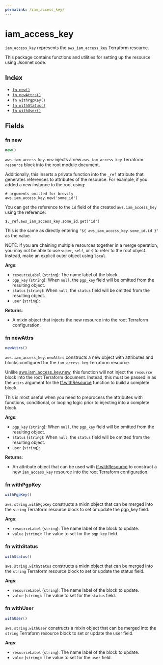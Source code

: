 ```yaml
---
permalink: /iam_access_key/
---
```


# iam_access_key

`iam_access_key` represents the `aws_iam_access_key` Terraform resource.



This package contains functions and utilities for setting up the resource using Jsonnet code.


## Index

* [`fn new()`](#fn-new)
* [`fn newAttrs()`](#fn-newattrs)
* [`fn withPgpKey()`](#fn-withpgpkey)
* [`fn withStatus()`](#fn-withstatus)
* [`fn withUser()`](#fn-withuser)

## Fields

### fn new

```ts
new()
```


`aws.iam_access_key.new` injects a new `aws_iam_access_key` Terraform `resource`
block into the root module document.

Additionally, this inserts a private function into the `_ref` attribute that generates references to attributes of the
resource. For example, if you added a new instance to the root using:

    # arguments omitted for brevity
    aws.iam_access_key.new('some_id')

You can get the reference to the `id` field of the created `aws.iam_access_key` using the reference:

    $._ref.aws_iam_access_key.some_id.get('id')

This is the same as directly entering `"${ aws_iam_access_key.some_id.id }"` as the value.

NOTE: if you are chaining multiple resources together in a merge operation, you may not be able to use `super`, `self`,
or `$` to refer to the root object. Instead, make an explicit outer object using `local`.

**Args**:
  - `resourceLabel` (`string`): The name label of the block.
  - `pgp_key` (`string`):  When `null`, the `pgp_key` field will be omitted from the resulting object.
  - `status` (`string`):  When `null`, the `status` field will be omitted from the resulting object.
  - `user` (`string`): 

**Returns**:
- A mixin object that injects the new resource into the root Terraform configuration.


### fn newAttrs

```ts
newAttrs()
```


`aws.iam_access_key.newAttrs` constructs a new object with attributes and blocks configured for the `iam_access_key`
Terraform resource.

Unlike [aws.iam_access_key.new](#fn-iam_access_keynew), this function will not inject the `resource`
block into the root Terraform document. Instead, this must be passed in as the `attrs` argument for the
[tf.withResource](https://github.com/tf-libsonnet/core/tree/main/docs#fn-withresource) function to build a complete block.

This is most useful when you need to preprocess the attributes with functions, conditional, or looping logic prior to
injecting into a complete block.

**Args**:
  - `pgp_key` (`string`):  When `null`, the `pgp_key` field will be omitted from the resulting object.
  - `status` (`string`):  When `null`, the `status` field will be omitted from the resulting object.
  - `user` (`string`): 

**Returns**:
  - An attribute object that can be used with [tf.withResource](https://github.com/tf-libsonnet/core/tree/main/docs#fn-withresource) to construct a new `iam_access_key` resource into the root Terraform configuration.


### fn withPgpKey

```ts
withPgpKey()
```

`aws.string.withPgpKey` constructs a mixin object that can be merged into the `string`
Terraform resource block to set or update the pgp_key field.



**Args**:
  - `resourceLabel` (`string`): The name label of the block to update.
  - `value` (`string`): The value to set for the `pgp_key` field.


### fn withStatus

```ts
withStatus()
```

`aws.string.withStatus` constructs a mixin object that can be merged into the `string`
Terraform resource block to set or update the status field.



**Args**:
  - `resourceLabel` (`string`): The name label of the block to update.
  - `value` (`string`): The value to set for the `status` field.


### fn withUser

```ts
withUser()
```

`aws.string.withUser` constructs a mixin object that can be merged into the `string`
Terraform resource block to set or update the user field.



**Args**:
  - `resourceLabel` (`string`): The name label of the block to update.
  - `value` (`string`): The value to set for the `user` field.

